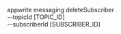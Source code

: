 appwrite messaging deleteSubscriber \
        --topicId [TOPIC_ID] \
        --subscriberId [SUBSCRIBER_ID]
